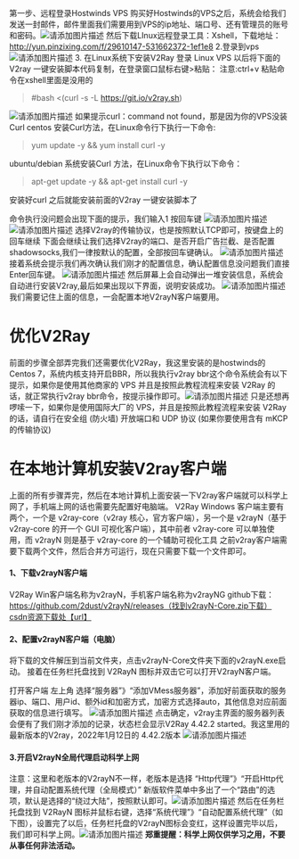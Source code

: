 第一步、远程登录Hostwinds VPS
购买好Hostwinds的VPS之后，系统会给我们发送一封邮件，邮件里面我们需要用到VPS的ip地址、端口号、还有管理员的账号和密码。![请添加图片描述](https://img-blog.csdnimg.cn/ae445f22074446b5b76105b6eb2db2c4.png)
然后下载LInux远程登录工具：Xshell，下载地址：http://yun.pinzixing.com/f/29610147-531662372-1ef1e8
2.登录到vps
![请添加图片描述](https://img-blog.csdnimg.cn/34a83f2c5f804c0ea3c1e2ba11799f1b.jpeg)
3. 在Linux系统下安装V2Ray
登录 Linux VPS 以后将下面的V2ray 一键安装脚本代码复制，在登录窗口鼠标右键>粘贴：
注意:ctrl+v 粘贴命令在xshell里面是没用的
> #bash <(curl -s -L https://git.io/v2ray.sh)

![请添加图片描述](https://img-blog.csdnimg.cn/1d41c105311d49c1b326689609ba7e17.png)
如果提示curl：command not found，那是因为你的VPS没装Curl
centos 安装Curl方法，在Linux命令行下执行一下命令:
> yum update -y && yum install curl -y

ubuntu/debian 系统安装Curl 方法，在Linux命令下执行以下命令：
> apt-get update -y && apt-get install curl -y

安装好curl 之后就能安装前面的V2ray 一键安装脚本了

命令执行没问题会出现下面的提示，我们输入1 按回车键
![请添加图片描述](https://img-blog.csdnimg.cn/d64c7066feb745b497e11d319a2147d6.png)
![请添加图片描述](https://img-blog.csdnimg.cn/f61bab21551b4b559990a5434f9982e1.png)
选择V2ray的传输协议，也是按照默认TCP即可，按键盘上的回车继续
下面会继续让我们选择V2ray的端口、是否开启广告拦截、是否配置shadowsocks,我们一律按默认的配置，全部按回车键确认。
![请添加图片描述](https://img-blog.csdnimg.cn/94fce938b9734a4e9c63fd107277ea58.png)
接着系统会提示我们再次确认我们刚才的配置信息，确认配置信息没问题我们直接Enter回车键。
![请添加图片描述](https://img-blog.csdnimg.cn/10ebfbf3d7b143ac8f1c7d94d547f167.png)
然后屏幕上会自动弹出一堆安装信息，系统会自动进行安装V2ray,最后如果出现以下界面，说明安装成功。
![请添加图片描述](https://img-blog.csdnimg.cn/ad0faf7a0ec541d0b26deca7604a7448.png)
我们需要记住上面的信息，一会配置本地V2rayN客户端要用。
# 优化V2Ray
前面的步骤全部弄完我们还需要优化V2Ray，我这里安装的是hostwinds的Centos 7，系统内核支持开启BBR，所以我执行v2ray bbr这个命令系统会有以下提示，如果你是使用其他商家的 VPS 并且是按照此教程流程来安装 V2Ray 的话，就正常执行v2ray bbr命令，按提示操作即可。![请添加图片描述](https://img-blog.csdnimg.cn/02ad072ae7ea483a96b93c7570ae70f2.png)
只是还想再啰嗦一下，如果你是使用国际大厂的 VPS，并且是按照此教程流程来安装 V2Ray 的话，请自行在安全组 (防火墙) 开放端口和 UDP 协议 (如果你要使用含有 mKCP 的传输协议)
# 在本地计算机安装V2ray客户端
上面的所有步骤弄完，然后在本地计算机上面安装一下V2ray客户端就可以科学上网了，手机端上网的话也需要先配置好电脑端。
 V2Ray Windows 客户端主要有两个，一个是 v2ray-core（v2ray 核心，官方客户端），另一个是 v2rayN（基于 v2ray-core 的开一个 GUI 可视化客户端），其中前者 v2ray-core 可以单独使用，而 v2rayN 则是基于 v2ray-core 的一个辅助可视化工具
之前v2ray客户端需要下载两个文件，然后合并方可运行，现在只需要下载一个文件即可。
#### 1、下载v2rayN客户端
V2Ray Win客户端名称为v2rayN，手机客户端名称为v2rayNG
github下载：https://github.com/2dust/v2rayN/releases（找到v2rayN-Core.zip下载）
[csdn资源下载处【url】](https://download.csdn.net/download/weixin_42892543/86946860)
#### 2、配置v2rayN客户端（电脑）
将下载的文件解压到当前文件夹，点击v2rayN-Core文件夹下面的v2rayN.exe启动。
接着在任务栏托盘找到 V2RayN 图标并双击它可以打开V2rayN客户端。


打开客户端 左上角 选择“服务器”》“添加VMess服务器”，添加好前面获取的服务器ip、端口、用户id、额外id和加密方式，加密方式选择auto，其他信息对应前面获取的信息进行填写。
![请添加图片描述](https://img-blog.csdnimg.cn/eda1510383204da9a4e88b2518209ae1.png)
点击确定，v2ray主界面的服务器列表会便有了我们刚才添加的记录，状态栏会显示V2Ray 4.42.2 started。我这里用的最新版本的V2ray，2022年1月12日的 4.42.2版本
![请添加图片描述](https://img-blog.csdnimg.cn/0d34629ba3ba4a708b15efac4233e83d.png)
#### 3.开启V2rayN全局代理启动科学上网
注意：这里和老版本的V2rayN不一样，老版本是选择 “Http代理”》“开启Http代理，并自动配置系统代理（全局模式）”
新版软件菜单中多出了一个“路由”的选项，默认是选择的“绕过大陆”，按照默认即可。![请添加图片描述](https://img-blog.csdnimg.cn/6e706185b8194d93838047cccd90894d.png)
然后在任务栏托盘找到 V2RayN 图标并鼠标右键，选择“系统代理”》“自动配置系统代理”（如下图），设置完了以后，任务栏托盘的V2rayN图标会变红，这样设置完毕以后，我们即可科学上网。![请添加图片描述](https://img-blog.csdnimg.cn/909b80baffac4751ab61fbe9c69f65c9.png)
 **郑重提醒：科学上网仅供学习之用，不要从事任何非法活动。**
